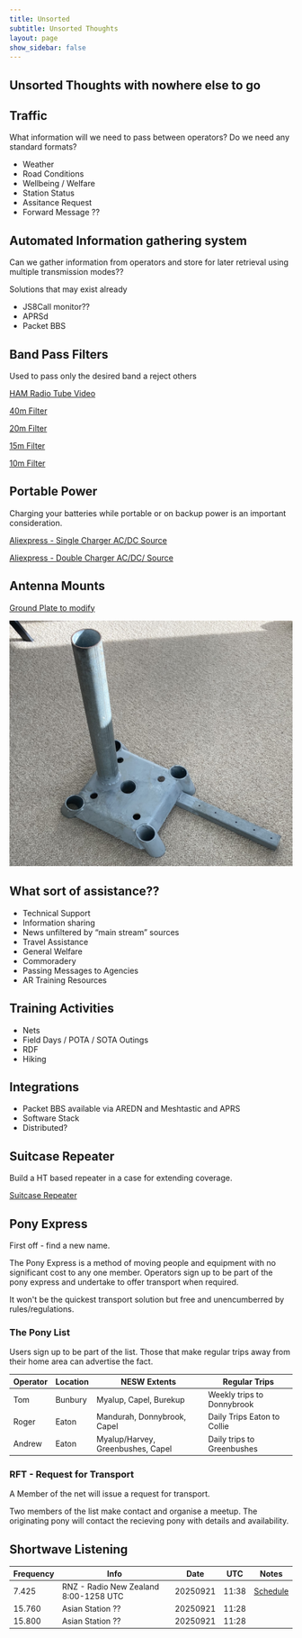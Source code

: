 ```yaml
---
title: Unsorted 
subtitle: Unsorted Thoughts
layout: page
show_sidebar: false
--- 
```


## Unsorted Thoughts with nowhere else to go

## Traffic

What information will we need to pass between operators? Do we need any standard formats?

- Weather
- Road Conditions
- Wellbeing / Welfare
- Station Status
- Assitance Request
- Forward Message ??

## Automated Information gathering system

Can we gather information from operators and store for later retrieval using multiple transmission modes??

Solutions that may exist already

- JS8Call monitor??
- APRSd
- Packet BBS

## Band Pass Filters

Used to pass only the desired band a reject others

[HAM Radio Tube Video](https://www.youtube.com/watch?v=JXAbDdNKDns)

[40m Filter](https://www.aliexpress.us/item/1005004174070747.html?spm=a2g0o.productlist.main.1.6da6oGw9oGw9Q1&algo_pvid=85777d1f-0a92-4877-98f9-0ed4cc3598d3&algo_exp_id=85777d1f-0a92-4877-98f9-0ed4cc3598d3-0&pdp_npi=4%40dis%21USD%2153.98%2149.66%21%21%2153.98%21%21%402101f04d16971341187721258e9cfd%2112000028282727102%21sea%21US%210%21AB&curPageLogUid=vHPff2XRhWmS&gatewayAdapt=4itemAdapt)

[20m Filter](https://www.aliexpress.us/item/1005004174154212.html?spm=a2g0o.productlist.main.1.73e9OElTOElT0P&algo_pvid=f8fe3a17-fc05-4d98-a55e-a9f59738d1db&algo_exp_id=f8fe3a17-fc05-4d98-a55e-a9f59738d1db-0&pdp_npi=4%40dis%21USD%2144.98%2141.38%21%21%2144.98%21%21%40210318c916971341297081391e47b5%2112000028282631701%21sea%21US%210%21AB&curPageLogUid=0Dk7SpQg43Q1&gatewayAdapt=4itemAdapt)

[15m Filter](https://www.aliexpress.us/item/32887634191.html?spm=a2g0o.productlist.main.7.4a9dVZ5iVZ5i8a&algo_pvid=3c649996-93c7-42f6-84d9-55066c061c23&algo_exp_id=3c649996-93c7-42f6-84d9-55066c061c23-3&pdp_npi=4%40dis%21USD%2178.00%2160.84%21%21%2178.00%21%21%402103250d16971341500044503e9f5e%2165671986073%21sea%21US%210%21AB&curPageLogUid=ilA5kNDoAXIO&gatewayAdapt=4itemAdapt)

[10m Filter](https://www.aliexpress.us/item/1005003804547799.html?spm=a2g0o.productlist.main.3.7f03vyDovyDosO&algo_pvid=367ca153-fb8d-48e2-8408-f9d0bfccaab2&algo_exp_id=367ca153-fb8d-48e2-8408-f9d0bfccaab2-1&pdp_npi=4%40dis%21USD%2158.99%2147.19%21%21%2158.99%21%21%402101e9d416971341953908633e43fd%2112000027224756197%21sea%21US%210%21AB&curPageLogUid=fCgTH1DU2XQm&gatewayAdapt=4itemAdapt)

## Portable Power

Charging your batteries while portable or on backup power is an important consideration.

[Aliexpress - Single Charger AC/DC Source](https://www.aliexpress.com/i/33013867689.html)

[Aliexpress - Double Charger AC/DC/ Source](https://www.aliexpress.com/item/1005007188847035.html?spm=a2g0o.productlist.main.9.5bcc4175rectML&algo_pvid=2e6cccaf-1d33-409a-9c84-0927a559f211&algo_exp_id=2e6cccaf-1d33-409a-9c84-0927a559f211-8&pdp_ext_f=%7B%22order%22%3A%226%22%2C%22eval%22%3A%221%22%7D&pdp_npi=4%40dis%21AUD%21188.61%2194.39%21%21%21864.79%21432.77%21%402101c71a17497994940835657e212a%2112000039743908284%21sea%21AU%210%21ABX&curPageLogUid=mpaES6JUGD7Z&utparam-url=scene%3Asearch%7Cquery_from%3A)

## Antenna Mounts

[Ground Plate to modify](https://surefootfootings.com.au/surefoot-pile-cap-s250-4w/)

![Ground Plate Mod by VK6KV](/assets/images/IMG_4422.png)


## What sort of assistance??

- Technical Support
- Information sharing
- News unfiltered by “main stream” sources
- Travel Assistance
- General Welfare 
- Commoradery
- Passing Messages to Agencies
- AR Training Resources
 
## Training Activities

- Nets
- Field Days / POTA / SOTA Outings
- RDF
- Hiking

## Integrations

- Packet BBS available via AREDN and Meshtastic and APRS
- Software Stack
- Distributed?
 
## Suitcase Repeater

Build a HT based repeater in a case for extending coverage.

[Suitcase Repeater](https://www.youtube.com/watch?v=mscSu7FC86E)

## Pony Express

First off - find a new name.

The Pony Express is a method of moving people and equipment with no significant cost to any one member. Operators sign up to be part of the pony express and undertake to offer transport when required.

It won't be the quickest transport solution but free and unencumberred by rules/regulations.

### The Pony List

Users sign up to be part of the list. Those that make regular trips away from their home area can advertise the fact.

| Operator | Location | NESW Extents | Regular Trips |
|---|---|---|---|
| Tom | Bunbury | Myalup, Capel, Burekup | Weekly trips to Donnybrook |
| Roger | Eaton | Mandurah, Donnybrook, Capel | Daily Trips Eaton to Collie |
| Andrew | Eaton | Myalup/Harvey, Greenbushes, Capel | Daily trips to Greenbushes |

### RFT - Request for Transport

A Member of the net will issue a request for transport.

Two members of the list make contact and organise a meetup. The originating pony will contact the recieving pony with details and availability.

## Shortwave Listening

|Frequency|Info|Date|UTC|Notes|
|---|---|---|---|---|
|7.425|RNZ - Radio New Zealand 8:00-1258 UTC|20250921|11:38|[Schedule](https://www.rnz.co.nz/international/listen)|
|15.760|Asian Station ??|20250921|11:28||
|15.800|Asian Station ??|20250921|11:28||


